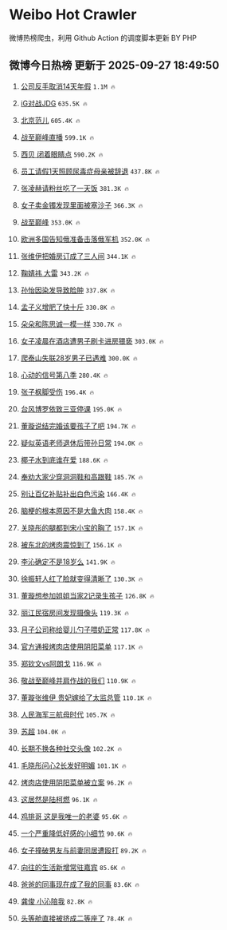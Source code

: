 # Weibo Hot Crawler 



微博热榜爬虫，利用 Github Action 的调度脚本更新 BY PHP 


## 微博今日热榜 更新于 2025-09-27 18:49:50 
1. [公司反手取消14天年假](https://s.weibo.com/weibo?q=%23%E5%85%AC%E5%8F%B8%E5%8F%8D%E6%89%8B%E5%8F%96%E6%B6%8814%E5%A4%A9%E5%B9%B4%E5%81%87%23&t=31&band_rank=1&Refer=top) `1.1M 🔥` 

1. [iG对战JDG](https://s.weibo.com/weibo?q=%23iG%E5%AF%B9%E6%88%98JDG%23&t=31&band_rank=2&Refer=top) `635.5K 🔥` 

1. [北京范儿](https://s.weibo.com/weibo?q=%23%E5%8C%97%E4%BA%AC%E8%8C%83%E5%84%BF%23&t=31&band_rank=3&Refer=top) `605.4K 🔥` 

1. [战至巅峰直播](https://s.weibo.com/weibo?q=%E6%88%98%E8%87%B3%E5%B7%85%E5%B3%B0%E7%9B%B4%E6%92%AD&t=31&band_rank=4&Refer=top) `599.1K 🔥` 

1. [西贝 闭着眼睛点](https://s.weibo.com/weibo?q=%E8%A5%BF%E8%B4%9D%20%E9%97%AD%E7%9D%80%E7%9C%BC%E7%9D%9B%E7%82%B9&t=31&band_rank=5&Refer=top) `590.2K 🔥` 

1. [员工请假1天照顾尿毒症母亲被辞退](https://s.weibo.com/weibo?q=%23%E5%91%98%E5%B7%A5%E8%AF%B7%E5%81%871%E5%A4%A9%E7%85%A7%E9%A1%BE%E5%B0%BF%E6%AF%92%E7%97%87%E6%AF%8D%E4%BA%B2%E8%A2%AB%E8%BE%9E%E9%80%80%23&t=31&band_rank=6&Refer=top) `437.8K 🔥` 

1. [张凌赫请粉丝吃了一天饭](https://s.weibo.com/weibo?q=%E5%BC%A0%E5%87%8C%E8%B5%AB%E8%AF%B7%E7%B2%89%E4%B8%9D%E5%90%83%E4%BA%86%E4%B8%80%E5%A4%A9%E9%A5%AD&t=31&band_rank=7&Refer=top) `381.3K 🔥` 

1. [女子卖金镯发现里面被塞沙子](https://s.weibo.com/weibo?q=%23%E5%A5%B3%E5%AD%90%E5%8D%96%E9%87%91%E9%95%AF%E5%8F%91%E7%8E%B0%E9%87%8C%E9%9D%A2%E8%A2%AB%E5%A1%9E%E6%B2%99%E5%AD%90%23&t=31&band_rank=8&Refer=top) `366.3K 🔥` 

1. [战至巅峰](https://s.weibo.com/weibo?q=%E6%88%98%E8%87%B3%E5%B7%85%E5%B3%B0&t=31&band_rank=9&Refer=top) `353.0K 🔥` 

1. [欧洲多国告知俄准备击落俄军机](https://s.weibo.com/weibo?q=%23%E6%AC%A7%E6%B4%B2%E5%A4%9A%E5%9B%BD%E5%91%8A%E7%9F%A5%E4%BF%84%E5%87%86%E5%A4%87%E5%87%BB%E8%90%BD%E4%BF%84%E5%86%9B%E6%9C%BA%23&t=31&band_rank=10&Refer=top) `352.0K 🔥` 

1. [张维伊把婚房订成了三人间](https://s.weibo.com/weibo?q=%E5%BC%A0%E7%BB%B4%E4%BC%8A%E6%8A%8A%E5%A9%9A%E6%88%BF%E8%AE%A2%E6%88%90%E4%BA%86%E4%B8%89%E4%BA%BA%E9%97%B4&t=31&band_rank=11&Refer=top) `344.1K 🔥` 

1. [鞠婧祎 大雷](https://s.weibo.com/weibo?q=%E9%9E%A0%E5%A9%A7%E7%A5%8E%20%E5%A4%A7%E9%9B%B7&t=31&band_rank=12&Refer=top) `343.2K 🔥` 

1. [孙怡因染发导致脸肿](https://s.weibo.com/weibo?q=%23%E5%AD%99%E6%80%A1%E5%9B%A0%E6%9F%93%E5%8F%91%E5%AF%BC%E8%87%B4%E8%84%B8%E8%82%BF%23&t=31&band_rank=13&Refer=top) `337.8K 🔥` 

1. [孟子义增肥了快十斤](https://s.weibo.com/weibo?q=%E5%AD%9F%E5%AD%90%E4%B9%89%E5%A2%9E%E8%82%A5%E4%BA%86%E5%BF%AB%E5%8D%81%E6%96%A4&t=31&band_rank=14&Refer=top) `330.8K 🔥` 

1. [朵朵和陈思诚一模一样](https://s.weibo.com/weibo?q=%E6%9C%B5%E6%9C%B5%E5%92%8C%E9%99%88%E6%80%9D%E8%AF%9A%E4%B8%80%E6%A8%A1%E4%B8%80%E6%A0%B7&t=31&band_rank=15&Refer=top) `330.7K 🔥` 

1. [女子凌晨在酒店遭男子刷卡进房猥亵](https://s.weibo.com/weibo?q=%23%E5%A5%B3%E5%AD%90%E5%87%8C%E6%99%A8%E5%9C%A8%E9%85%92%E5%BA%97%E9%81%AD%E7%94%B7%E5%AD%90%E5%88%B7%E5%8D%A1%E8%BF%9B%E6%88%BF%E7%8C%A5%E4%BA%B5%23&t=31&band_rank=16&Refer=top) `303.0K 🔥` 

1. [爬泰山失联28岁男子已遇难](https://s.weibo.com/weibo?q=%23%E7%88%AC%E6%B3%B0%E5%B1%B1%E5%A4%B1%E8%81%9428%E5%B2%81%E7%94%B7%E5%AD%90%E5%B7%B2%E9%81%87%E9%9A%BE%23&t=31&band_rank=17&Refer=top) `300.0K 🔥` 

1. [心动的信号第八季](https://s.weibo.com/weibo?q=%E5%BF%83%E5%8A%A8%E7%9A%84%E4%BF%A1%E5%8F%B7%E7%AC%AC%E5%85%AB%E5%AD%A3&t=31&band_rank=18&Refer=top) `280.4K 🔥` 

1. [张子枫脚受伤](https://s.weibo.com/weibo?q=%23%E5%BC%A0%E5%AD%90%E6%9E%AB%E8%84%9A%E5%8F%97%E4%BC%A4%23&t=31&band_rank=19&Refer=top) `196.4K 🔥` 

1. [台风博罗依致三亚停课](https://s.weibo.com/weibo?q=%23%E5%8F%B0%E9%A3%8E%E5%8D%9A%E7%BD%97%E4%BE%9D%E8%87%B4%E4%B8%89%E4%BA%9A%E5%81%9C%E8%AF%BE%23&t=31&band_rank=20&Refer=top) `195.0K 🔥` 

1. [董璇说结完婚该要孩子了吧](https://s.weibo.com/weibo?q=%23%E8%91%A3%E7%92%87%E8%AF%B4%E7%BB%93%E5%AE%8C%E5%A9%9A%E8%AF%A5%E8%A6%81%E5%AD%A9%E5%AD%90%E4%BA%86%E5%90%A7%23&t=31&band_rank=21&Refer=top) `194.7K 🔥` 

1. [疑似英语老师退休后带孙日常](https://s.weibo.com/weibo?q=%E7%96%91%E4%BC%BC%E8%8B%B1%E8%AF%AD%E8%80%81%E5%B8%88%E9%80%80%E4%BC%91%E5%90%8E%E5%B8%A6%E5%AD%99%E6%97%A5%E5%B8%B8&t=31&band_rank=22&Refer=top) `194.0K 🔥` 

1. [椰子水到底谁在爱](https://s.weibo.com/weibo?q=%E6%A4%B0%E5%AD%90%E6%B0%B4%E5%88%B0%E5%BA%95%E8%B0%81%E5%9C%A8%E7%88%B1&t=31&band_rank=23&Refer=top) `188.6K 🔥` 

1. [奉劝大家少穿洞洞鞋和高跟鞋](https://s.weibo.com/weibo?q=%E5%A5%89%E5%8A%9D%E5%A4%A7%E5%AE%B6%E5%B0%91%E7%A9%BF%E6%B4%9E%E6%B4%9E%E9%9E%8B%E5%92%8C%E9%AB%98%E8%B7%9F%E9%9E%8B&t=31&band_rank=24&Refer=top) `185.7K 🔥` 

1. [别让百亿补贴补出白色污染](https://s.weibo.com/weibo?q=%23%E5%88%AB%E8%AE%A9%E7%99%BE%E4%BA%BF%E8%A1%A5%E8%B4%B4%E8%A1%A5%E5%87%BA%E7%99%BD%E8%89%B2%E6%B1%A1%E6%9F%93%23&t=31&band_rank=25&Refer=top) `166.4K 🔥` 

1. [脑梗的根本原因不是大鱼大肉](https://s.weibo.com/weibo?q=%E8%84%91%E6%A2%97%E7%9A%84%E6%A0%B9%E6%9C%AC%E5%8E%9F%E5%9B%A0%E4%B8%8D%E6%98%AF%E5%A4%A7%E9%B1%BC%E5%A4%A7%E8%82%89&t=31&band_rank=26&Refer=top) `158.4K 🔥` 

1. [关晓彤的腿都到宋小宝的胸了](https://s.weibo.com/weibo?q=%E5%85%B3%E6%99%93%E5%BD%A4%E7%9A%84%E8%85%BF%E9%83%BD%E5%88%B0%E5%AE%8B%E5%B0%8F%E5%AE%9D%E7%9A%84%E8%83%B8%E4%BA%86&t=31&band_rank=27&Refer=top) `157.1K 🔥` 

1. [被东北的烤肉震惊到了](https://s.weibo.com/weibo?q=%E8%A2%AB%E4%B8%9C%E5%8C%97%E7%9A%84%E7%83%A4%E8%82%89%E9%9C%87%E6%83%8A%E5%88%B0%E4%BA%86&t=31&band_rank=28&Refer=top) `156.1K 🔥` 

1. [李沁确定不是18岁么](https://s.weibo.com/weibo?q=%E6%9D%8E%E6%B2%81%E7%A1%AE%E5%AE%9A%E4%B8%8D%E6%98%AF18%E5%B2%81%E4%B9%88&t=31&band_rank=29&Refer=top) `141.9K 🔥` 

1. [徐振轩人红了脸就变得清晰了](https://s.weibo.com/weibo?q=%E5%BE%90%E6%8C%AF%E8%BD%A9%E4%BA%BA%E7%BA%A2%E4%BA%86%E8%84%B8%E5%B0%B1%E5%8F%98%E5%BE%97%E6%B8%85%E6%99%B0%E4%BA%86&t=31&band_rank=30&Refer=top) `130.3K 🔥` 

1. [董璇想参加姐姐当家2记录生孩子](https://s.weibo.com/weibo?q=%E8%91%A3%E7%92%87%E6%83%B3%E5%8F%82%E5%8A%A0%E5%A7%90%E5%A7%90%E5%BD%93%E5%AE%B62%E8%AE%B0%E5%BD%95%E7%94%9F%E5%AD%A9%E5%AD%90&t=31&band_rank=31&Refer=top) `126.8K 🔥` 

1. [丽江民宿房间发现摄像头](https://s.weibo.com/weibo?q=%E4%B8%BD%E6%B1%9F%E6%B0%91%E5%AE%BF%E6%88%BF%E9%97%B4%E5%8F%91%E7%8E%B0%E6%91%84%E5%83%8F%E5%A4%B4&t=31&band_rank=32&Refer=top) `119.3K 🔥` 

1. [月子公司称给婴儿勺子喂奶正常](https://s.weibo.com/weibo?q=%23%E6%9C%88%E5%AD%90%E5%85%AC%E5%8F%B8%E7%A7%B0%E7%BB%99%E5%A9%B4%E5%84%BF%E5%8B%BA%E5%AD%90%E5%96%82%E5%A5%B6%E6%AD%A3%E5%B8%B8%23&t=31&band_rank=33&Refer=top) `117.8K 🔥` 

1. [官方通报烤肉店使用阴阳菜单](https://s.weibo.com/weibo?q=%23%E5%AE%98%E6%96%B9%E9%80%9A%E6%8A%A5%E7%83%A4%E8%82%89%E5%BA%97%E4%BD%BF%E7%94%A8%E9%98%B4%E9%98%B3%E8%8F%9C%E5%8D%95%23&t=31&band_rank=34&Refer=top) `117.1K 🔥` 

1. [郑钦文vs阿朗戈](https://s.weibo.com/weibo?q=%E9%83%91%E9%92%A6%E6%96%87vs%E9%98%BF%E6%9C%97%E6%88%88&t=31&band_rank=35&Refer=top) `116.9K 🔥` 

1. [敬战至巅峰并肩作战的我们](https://s.weibo.com/weibo?q=%E6%95%AC%E6%88%98%E8%87%B3%E5%B7%85%E5%B3%B0%E5%B9%B6%E8%82%A9%E4%BD%9C%E6%88%98%E7%9A%84%E6%88%91%E4%BB%AC&t=31&band_rank=36&Refer=top) `110.9K 🔥` 

1. [董璇张维伊 贵妃嫁给了太监总管](https://s.weibo.com/weibo?q=%E8%91%A3%E7%92%87%E5%BC%A0%E7%BB%B4%E4%BC%8A%20%E8%B4%B5%E5%A6%83%E5%AB%81%E7%BB%99%E4%BA%86%E5%A4%AA%E7%9B%91%E6%80%BB%E7%AE%A1&t=31&band_rank=37&Refer=top) `110.1K 🔥` 

1. [人民海军三航母时代](https://s.weibo.com/weibo?q=%23%E4%BA%BA%E6%B0%91%E6%B5%B7%E5%86%9B%E4%B8%89%E8%88%AA%E6%AF%8D%E6%97%B6%E4%BB%A3%23&t=31&band_rank=38&Refer=top) `105.7K 🔥` 

1. [苏超](https://s.weibo.com/weibo?q=%E8%8B%8F%E8%B6%85&t=31&band_rank=39&Refer=top) `104.0K 🔥` 

1. [长期不换各种社交头像](https://s.weibo.com/weibo?q=%E9%95%BF%E6%9C%9F%E4%B8%8D%E6%8D%A2%E5%90%84%E7%A7%8D%E7%A4%BE%E4%BA%A4%E5%A4%B4%E5%83%8F&t=31&band_rank=40&Refer=top) `102.2K 🔥` 

1. [毛晓彤问心2长发好明媚](https://s.weibo.com/weibo?q=%E6%AF%9B%E6%99%93%E5%BD%A4%E9%97%AE%E5%BF%832%E9%95%BF%E5%8F%91%E5%A5%BD%E6%98%8E%E5%AA%9A&t=31&band_rank=41&Refer=top) `101.1K 🔥` 

1. [烤肉店使用阴阳菜单被立案](https://s.weibo.com/weibo?q=%23%E7%83%A4%E8%82%89%E5%BA%97%E4%BD%BF%E7%94%A8%E9%98%B4%E9%98%B3%E8%8F%9C%E5%8D%95%E8%A2%AB%E7%AB%8B%E6%A1%88%23&t=31&band_rank=42&Refer=top) `96.2K 🔥` 

1. [这居然是陆柯燃](https://s.weibo.com/weibo?q=%E8%BF%99%E5%B1%85%E7%84%B6%E6%98%AF%E9%99%86%E6%9F%AF%E7%87%83&t=31&band_rank=43&Refer=top) `96.1K 🔥` 

1. [鸡排哥 这是我唯一的老婆](https://s.weibo.com/weibo?q=%E9%B8%A1%E6%8E%92%E5%93%A5%20%E8%BF%99%E6%98%AF%E6%88%91%E5%94%AF%E4%B8%80%E7%9A%84%E8%80%81%E5%A9%86&t=31&band_rank=44&Refer=top) `95.6K 🔥` 

1. [一个严重降低好感的小细节](https://s.weibo.com/weibo?q=%E4%B8%80%E4%B8%AA%E4%B8%A5%E9%87%8D%E9%99%8D%E4%BD%8E%E5%A5%BD%E6%84%9F%E7%9A%84%E5%B0%8F%E7%BB%86%E8%8A%82&t=31&band_rank=45&Refer=top) `90.6K 🔥` 

1. [女子撞破男友与前妻同居遭殴打](https://s.weibo.com/weibo?q=%23%E5%A5%B3%E5%AD%90%E6%92%9E%E7%A0%B4%E7%94%B7%E5%8F%8B%E4%B8%8E%E5%89%8D%E5%A6%BB%E5%90%8C%E5%B1%85%E9%81%AD%E6%AE%B4%E6%89%93%23&t=31&band_rank=46&Refer=top) `89.2K 🔥` 

1. [向往的生活新增常驻嘉宾](https://s.weibo.com/weibo?q=%23%E5%90%91%E5%BE%80%E7%9A%84%E7%94%9F%E6%B4%BB%E6%96%B0%E5%A2%9E%E5%B8%B8%E9%A9%BB%E5%98%89%E5%AE%BE%23&t=31&band_rank=47&Refer=top) `85.6K 🔥` 

1. [爸爸的同事现在成了我的同事](https://s.weibo.com/weibo?q=%E7%88%B8%E7%88%B8%E7%9A%84%E5%90%8C%E4%BA%8B%E7%8E%B0%E5%9C%A8%E6%88%90%E4%BA%86%E6%88%91%E7%9A%84%E5%90%8C%E4%BA%8B&t=31&band_rank=48&Refer=top) `83.6K 🔥` 

1. [龚俊 小沁陪我](https://s.weibo.com/weibo?q=%E9%BE%9A%E4%BF%8A%20%E5%B0%8F%E6%B2%81%E9%99%AA%E6%88%91&t=31&band_rank=49&Refer=top) `82.8K 🔥` 

1. [头等舱直接被挤成二等座了](https://s.weibo.com/weibo?q=%E5%A4%B4%E7%AD%89%E8%88%B1%E7%9B%B4%E6%8E%A5%E8%A2%AB%E6%8C%A4%E6%88%90%E4%BA%8C%E7%AD%89%E5%BA%A7%E4%BA%86&t=31&band_rank=50&Refer=top) `78.4K 🔥` 


